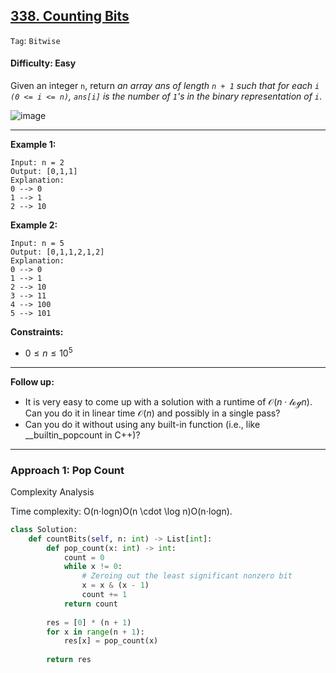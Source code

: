 ## [338. Counting Bits](https://leetcode.com/problems/counting-bits)

```Tag```: ```Bitwise```

#### Difficulty: Easy

Given an integer ```n```, return _an array ans of length ```n + 1``` such that for each ```i``` ```(0 <= i <= n)```, ```ans[i]``` is the number of ```1```'s in the binary representation of ```i```_.

![image](https://github.com/quananhle/Python/assets/35042430/8ef7148e-c7ca-449a-a880-48d08b31ddd3)

---

__Example 1:__
```
Input: n = 2
Output: [0,1,1]
Explanation:
0 --> 0
1 --> 1
2 --> 10
```

__Example 2:__
```
Input: n = 5
Output: [0,1,1,2,1,2]
Explanation:
0 --> 0
1 --> 1
2 --> 10
3 --> 11
4 --> 100
5 --> 101
```

__Constraints:__

- $0 \le n \le 10^{5}$
 
---

__Follow up:__

- It is very easy to come up with a solution with a runtime of $\mathcal{O}(n \cdot \mathcal{log}n)$. Can you do it in linear time $\mathcal{O}(n)$ and possibly in a single pass?
- Can you do it without using any built-in function (i.e., like __builtin_popcount in C++)?

---

### Approach 1: Pop Count

Complexity Analysis

Time complexity: O(n⋅log⁡n)O(n \cdot \log n)O(n⋅logn). 

```Python
class Solution:
    def countBits(self, n: int) -> List[int]:
        def pop_count(x: int) -> int:
            count = 0
            while x != 0:
                # Zeroing out the least significant nonzero bit
                x = x & (x - 1)
                count += 1
            return count
        
        res = [0] * (n + 1)
        for x in range(n + 1):
            res[x] = pop_count(x)
        
        return res
```
